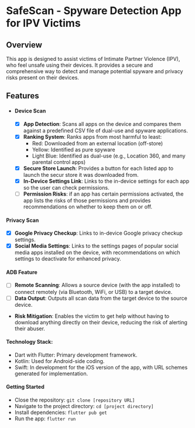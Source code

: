 # SafeScan - Spyware Detection App for IPV Victims

## Overview
This app is designed to assist victims of Intimate Partner Violence (IPV), who feel unsafe using their devices. It provides a secure and comprehensive way to detect and manage potential spyware and privacy risks present on their devices.

## Features
- #### Device Scan
  - [x] **App Detection**: Scans all apps on the device and compares them against a predefined CSV file of dual-use and spyware applications.
  - [x] **Ranking System**: Ranks apps from most harmful to least:
      - Red: Downloaded from an external location (off-store)
      - Yellow: Identified as pure spyware
      - Light Blue: Identified as dual-use (e.g., Location 360, and many parental control apps)
  - [x] **Secure Store Launch**: Provides a button for each listed app to launch the secur store it was downloaded from.
  - [x] **In-Device Settings Link**: Links to the in-device settings for each app so the user can check permissions.
  - [ ] **Permission Risks**: if an app has certain permissions activated, the app lists the risks of those permissions and provides recommendations on whether to keep them on or off.

#### Privacy Scan
- [x] **Google Privacy Checkup**: Links to in-device Google privacy checkup settings.
- [x] **Social Media Settings**: Links to the settings pages of popular social media apps installed on the device, with recommendations on which settings to deactivate for enhanced privacy.

#### ADB Feature
- [ ] **Remote Scanning**: Allows a source device (with the app installed) to connect remotely (via Bluetooth, WiFi, or USB) to a target device.
- [ ] **Data Output**: Outputs all scan data from the target device to the source device.
- **Risk Mitigation**: Enables the victim to get help without having to download anything directly on their device, reducing the risk of alerting their abuser.

#### Technology Stack:
- Dart with Flutter: Primary development framework.
- Kotlin: Used for Android-side coding.
- Swift: In development for the iOS version of the app, with URL schemes generated for implementation.

#### Getting Started
- Close the repository: ``` git clone [repository URL] ```
- Navigate to the project directory: ``` cd [project directory] ```
- Install dependencies: ``` flutter pub get ```
- Run the app: ``` flutter run ```

